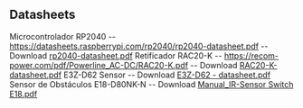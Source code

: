 ## Datasheets
Microcontrolador RP2040 -- https://datasheets.raspberrypi.com/rp2040/rp2040-datasheet.pdf -- Download [rp2040-datasheet.pdf](https://github.com/user-attachments/files/15956099/rp2040-datasheet.pdf)
Retificador RAC20-K -- https://recom-power.com/pdf/Powerline_AC-DC/RAC20-K.pdf -- Download [RAC20-K-datasheet.pdf](https://github.com/user-attachments/files/15956169/RAC20-K-datasheet.pdf)
E3Z-D62 Sensor -- Download [E3Z-D62 - datasheet.pdf](https://github.com/user-attachments/files/15956207/E3Z-D62.-.datasheet.pdf)
Sensor de Obstáculos E18-D80NK-N -- Download [Manual_IR-Sensor Switch E18.pdf](https://github.com/user-attachments/files/15956243/Manual_IR-Sensor.Switch.E18.pdf)
